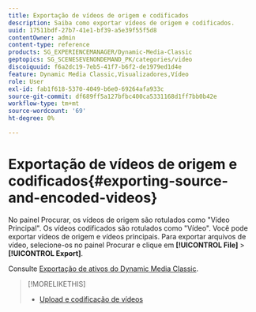 ```yaml
---
title: Exportação de vídeos de origem e codificados
description: Saiba como exportar vídeos de origem e codificados.
uuid: 17511bdf-27b7-41e1-bf39-a5e39f55f5d8
contentOwner: admin
content-type: reference
products: SG_EXPERIENCEMANAGER/Dynamic-Media-Classic
geptopics: SG_SCENESEVENONDEMAND_PK/categories/video
discoiquuid: f6a2dc19-7eb5-41f7-b6f2-de1979ed1d4e
feature: Dynamic Media Classic,Visualizadores,Vídeo
role: User
exl-id: fab1f618-5370-4049-b6e0-69264afa933c
source-git-commit: df689ff5a127bfbc400ca5331168d1ff7bb0b42e
workflow-type: tm+mt
source-wordcount: '69'
ht-degree: 0%

---
```


# Exportação de vídeos de origem e codificados{#exporting-source-and-encoded-videos}

No painel Procurar, os vídeos de origem são rotulados como &quot;Vídeo Principal&quot;. Os vídeos codificados são rotulados como &quot;Vídeo&quot;. Você pode exportar vídeos de origem e vídeos principais. Para exportar arquivos de vídeo, selecione-os no painel Procurar e clique em **[!UICONTROL File]** > **[!UICONTROL Export]**.

Consulte [Exportação de ativos do Dynamic Media Classic](exporting-assets-from-dmc.md#exporting-assets-from-dmc).

>[!MORELIKETHIS]
>
>* [Upload e codificação de vídeos](uploading-encoding-videos.md#uploading_and_encoding_videos)

